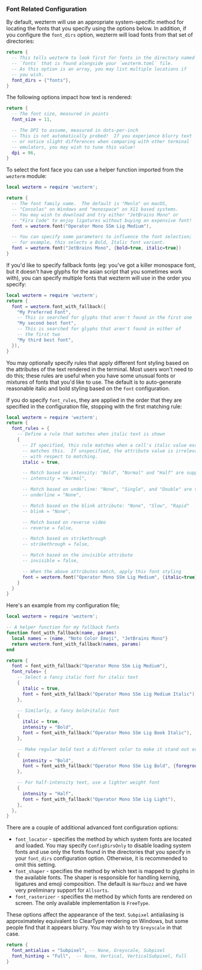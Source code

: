 ### Font Related Configuration

By default, wezterm will use an appropriate system-specific method for
locating the fonts that you specify using the options below.  In addition,
if you configure the `font_dirs` option, wezterm will load fonts from that
set of directories:

```lua
return {
  -- This tells wezterm to look first for fonts in the directory named
  -- `fonts` that is found alongside your `wezterm.toml` file.
  -- As this option is an array, you may list multiple locations if
  -- you wish.
  font_dirs = {"fonts"},
}
```

The following options impact how text is rendered:

```lua
return {
  -- The font size, measured in points
  font_size = 11,

  -- The DPI to assume, measured in dots-per-inch
  -- This is not automatically probed!  If you experience blurry text
  -- or notice slight differences when comparing with other terminal
  -- emulators, you may wish to tune this value!
  dpi = 96,
}
```

To select the font face you can use a helper function imported
from the `wezterm` module:

```lua
local wezterm = require 'wezterm';

return {
  -- The font family name.  The default is "Menlo" on macOS,
  -- "Consolas" on Windows and "monospace" on X11 based systems.
  -- You may wish to download and try either "JetBrains Mono" or
  -- "Fira Code" to enjoy ligatures without buying an expensive font!
  font = wezterm.font("Operator Mono SSm Lig Medium"),

  -- You can specify some parameters to influence the font selection;
  -- for example, this selects a Bold, Italic font variant.
  font = wezterm.font("JetBrains Mono", {bold=true, italic=true})
}
```

If you'd like to specify fallback fonts (eg: you've got a killer
monospace font, but it doesn't have glyphs for the asian script
that you sometimes work with), you can specify multiple fonts that
wezterm will use in the order you specify:

```lua
local wezterm = require 'wezterm';
return {
  font = wezterm.font_with_fallback({
    "My Preferred Font",
    -- This is searched for glyphs that aren't found in the first one
    "My second best font",
    -- This is searched for glyphs that aren't found in either of
    -- the first two
    "My third best font",
  }),
}
```

You may optionally specify rules that apply different font styling based on the
attributes of the text rendered in the terminal.  Most users won't need to do
this; these rules are useful when you have some unusual fonts or mixtures of
fonts that you'd like to use.  The default is to auto-generate reasonable
italic and bold styling based on the `font` configuration.

If you do specify `font_rules`, they are applied in the order that they are
specified in the configuration file, stopping with the first matching rule:

```lua
local wezterm = require 'wezterm';
return {
  font_rules = {
    -- Define a rule that matches when italic text is shown
    {
      -- If specified, this rule matches when a cell's italic value exactly
      -- matches this.  If unspecified, the attribute value is irrelevant
      -- with respect to matching.
      italic = true,

      -- Match based on intensity: "Bold", "Normal" and "Half" are supported
      -- intensity = "Normal",

      -- Match based on underline: "None", "Single", and "Double" are supported
      -- underline = "None",

      -- Match based on the blink attribute: "None", "Slow", "Rapid"
      -- blink = "None",

      -- Match based on reverse video
      -- reverse = false,

      -- Match based on strikethrough
      -- strikethrough = false,

      -- Match based on the invisible attribute
      -- invisible = false,

      -- When the above attributes match, apply this font styling
      font = wezterm.font("Operator Mono SSm Lig Medium", {italic=true}),
    }
  }
}
```

Here's an example from my configuration file;

```lua
local wezterm = require 'wezterm';

-- A helper function for my fallback fonts
function font_with_fallback(name, params)
  local names = {name, "Noto Color Emoji", "JetBrains Mono"}
  return wezterm.font_with_fallback(names, params)
end

return {
  font = font_with_fallback("Operator Mono SSm Lig Medium"),
  font_rules= {
    -- Select a fancy italic font for italic text
    {
      italic = true,
      font = font_with_fallback("Operator Mono SSm Lig Medium Italic"),
    },

    -- Similarly, a fancy bold+italic font
    {
      italic = true,
      intensity = "Bold",
      font = font_with_fallback("Operator Mono SSm Lig Book Italic"),
    },

    -- Make regular bold text a different color to make it stand out even more
    {
      intensity = "Bold",
      font = font_with_fallback("Operator Mono SSm Lig Bold", {foreground = "tomato"}),
    },

    -- For half-intensity text, use a lighter weight font
    {
      intensity = "Half",
      font = font_with_fallback("Operator Mono SSm Lig Light"),
    },
  },
}
```

There are a couple of additional advanced font configuration options:

* `font_locator` - specifies the method by which system fonts are
  located and loaded.  You may specify `ConfigDirsOnly` to disable
  loading system fonts and use only the fonts found in the directories
  that you specify in your `font_dirs` configuration option.  Otherwise,
  it is recommended to omit this setting.
* `font_shaper` - specifies the method by which text is mapped to glyphs
  in the available fonts.  The shaper is responsible for handling
  kerning, ligatures and emoji composition.  The default is `Harfbuzz`
  and we have very preliminary support for `Allsorts`.
* `font_rasterizer` - specifies the method by which fonts are rendered
  on screen.  The only available implementation is `FreeType`.

These options affect the appearance of the text.  `Subpixel` antialiasing
is approximateley equivalent to ClearType rendering on Windows, but some
people find that it appears blurry.  You may wish to try `Greyscale` in
that case.

```lua
return {
  font_antialias = "Subpixel", -- None, Greyscale, Subpixel
  font_hinting = "Full",  -- None, Vertical, VerticalSubpixel, Full
}
```

